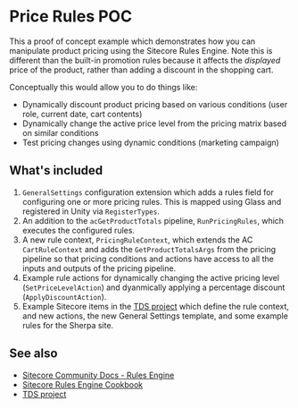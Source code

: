 Price Rules POC
===============
This a proof of concept example which demonstrates how you can manipulate product pricing using the Sitecore Rules Engine. Note this is different than the built-in promotion rules because it affects the *displayed* price of the product, rather than adding a discount in the shopping cart.

Conceptually this would allow you to do things like:

* Dynamically discount product pricing based on various conditions (user role, current date, cart contents)
* Dynamically change the active price level from the pricing matrix based on similar conditions
* Test pricing changes using dynamic conditions (marketing campaign)

## What's included

1. `GeneralSettings` configuration extension which adds a rules field for configuring one or more pricing rules. This is mapped using Glass and registered in Unity via `RegisterTypes`.
2. An addition to the `acGetProductTotals` pipeline, `RunPricingRules`, which executes the configured rules.
3. A new rule context, `PricingRuleContext`, which extends the AC `CartRuleContext` and adds the `GetProductTotalsArgs` from the pricing pipeline so that pricing conditions and actions have access to all the inputs and outputs of the pricing pipeline.
4. Example rule actions for dynamically changing the active pricing level (`SetPriceLevelAction`) and dyanmically applying a percentage discount (`ApplyDiscountAction`).
5. Example Sitecore items in the [TDS project](../ActiveCommerce.Training.PriceRules.Sitecore) which define the rule context, and new actions, the new General Settings template, and some example rules for the Sherpa site.

## See also
* [Sitecore Community Docs - Rules Engine](http://sitecore-community.github.io/docs/documentation/Sitecore%20Fundamentals/Rules%20Engine/)
* [Sitecore Rules Engine Cookbook](https://sdn.sitecore.net/Reference/Sitecore%207/Rules%20Engine%20Cookbook.aspx)
* [TDS project](../ActiveCommerce.Training.PriceRules.Sitecore)
